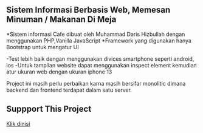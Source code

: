 ## Sistem Informasi Berbasis Web, Memesan Minuman / Makanan Di Meja

*Sistem informasi Cafe dibuat oleh Muhammad Daris Hizbullah dengan menggunakan PHP,Vanilla JavaScript
*Framework yang digunakan hanya Bootstrap untuk mengatur UI

-Test lebih baik dengan menggunakan divices smartphone seperti android, ios
-Untuk tampilan website dapat menggunakan inspect element kemudian atur ukuran web dengan ukuran iphone 13

Project ini masih perlu perbaikan karna masih bersifar monolitic dimana backend dan frontend terdapat dalam satu server.
## Suppport This Project
[Klik dinisi](https://trakteer.id/mdarish/tip?quantity=1)
